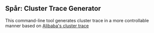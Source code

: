 ## Spår: Cluster Trace Generator

This command-line tool generates cluster trace in a more controllable manner based on [Alibaba's cluster trace](https://github.com/alibaba/clusterdata)
